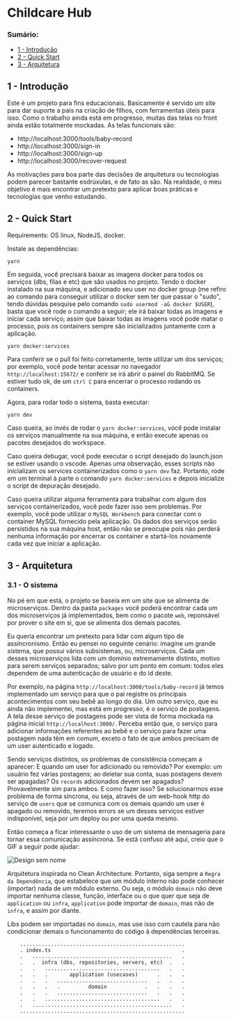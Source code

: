 # Childcare Hub

### Sumário:
- [1 - Introdução](#1---introdução)
- [2 - Quick Start](#2---quick-start)
- [3 - Arquitetura](#3---arquitetura)

## 1 - Introdução

Este é um projeto para fins educacionais. Basicamente é servido um site para dar suporte a pais na criação de filhos, com ferramentas úteis para isso. Como o trabalho ainda está em progresso, muitas das telas no front ainda estão totalmente mockadas. As telas funcionais são:
- http://localhost:3000/tools/baby-record
- http://localhost:3000/sign-in
- http://localhost:3000/sign-up
- http://localhost:3000/recover-request

As motivações para boa parte das decisões de arquitetura ou tecnologias podem parecer bastante esdrúxulas, e de fato as são. Na realidade, o meu objetivo é mais encontrar um pretexto para aplicar boas práticas e tecnologias que venho estudando.

## 2 - Quick Start

Requirements: OS linux, NodeJS, docker.

Instale as dependências:
```console
yarn
```

Em seguida, você precisará baixar as imagens docker para todos os serviços (dbs, filas e etc) que são usados no projeto. Tendo o docker instalado na sua máquina, e adicionado seu user no docker group (me refiro ao comando para conseguir utilizar o docker sem ter que passar o "sudo", tendo dúvidas pesquise pelo comando `sudo usermod -aG docker $USER`), basta que você rode o comando a seguir; ele irá baixar todas as imagens e iniciar cada serviço; assim que baixar todas as imagens você pode matar o processo, pois os containers sempre são inicializados juntamente com a aplicação.

```console
yarn docker:services
```

Para conferir se o pull foi feito corretamente, tente utilizar um dos serviços; por exemplo, você pode tentar acessar no navegador `http://localhost:15672/` e conferir se irá abrir o painel do RabbitMQ. Se estiver tudo ok, de um `ctrl C` para encerrar o processo rodando os containers.

Agora, para rodar todo o sistema, basta executar:

```console
yarn dev
```

Caso queira, ao invés de rodar o `yarn docker:services`, você pode instalar os serviços manualmente na sua máquina, e então execute apenas os pacotes desejados do workspace.

Caso queira debugar, você pode executar o script desejado do launch.json se estiver usando o vscode. Apenas uma observação, esses scripts não inicializam os services containerizados como o `yarn dev` faz. Portanto, rode em um terminal à parte o comando `yarn docker:services` e depois inicialize o script de depuração desejado.

Caso queira utilizar alguma ferramenta para trabalhar com algum dos serviços containerizados, você pode fazer isso sem problemas. Por exemplo, você pode utilizar o `MySQL Workbench` para conectar com o container MySQL fornecido pela aplicação. Os dados dos serviços serão persistidos na sua máquina host, então não se preocupe pois não perderá nenhuma informação por encerrar os container e startá-los novamente cada vez que iniciar a aplicação.

## 3 - Arquitetura

### 3.1 - O sistema

No pé em que está, o projeto se baseia em um site que se alimenta de microserviços. Dentro da pasta `packages` você poderá encontrar cada um dos microserviços já implementados, bem como o pacote `web`, reponsável por prover o site em si, que se alimenta dos demais pacotes.

Eu queria encontrar um pretexto para lidar com algum tipo de assíncronismo. Então eu pensei no seguinte cenário: imagine um grande sistema, que possui vários subsistemas, ou, microserviços. Cada um desses microserviços lida com um domínio extremamente distinto, motivo para serem serviços separados; salvo por um ponto em comum: todos eles dependem de uma autenticação de usuário e do id deste.

Por exemplo, na página `http://localhost:3000/tools/baby-record` já temos implementado um serviço para que o pai registre os principais acontecimentos com seu bebê ao longo do dia. Um outro serviço, que eu ainda não implementei, mas está em progresso, é o serviço de postagens. A tela desse serviço de postagens pode ser vista de forma mockada na página inicial `http://localhost:3000/`. Perceba então que, o serviço para adicionar informações referentes ao bebê e o serviço para fazer uma postagem nada têm em comum, exceto o fato de que ambos precisam de um user autenticado e logado.

Sendo serviços distintos, os problemas de consistência começam a aparecer: E quando um user for adicionado ou removido? Por exemplo: um usuário fez várias postagens; ao deletar sua conta, suas postagens devem ser apagadas? Os `records` adicionados devem ser apagados? Provavelmente sim para ambos. E como fazer isso? Se solucionarmos esse problema de forma síncrona, ou seja, através de um web-hook http do serviço de `users` que se comunica com os demais quando um user é apagado ou removido, teremos errors se um desses serviços estiver indisponível, seja por um deploy ou por uma queda mesmo.

Então começa a ficar interessante o uso de um sistema de mensageria para tornar essa comunicação assíncrona. Se está confuso até aqui, creio que o GIF a seguir pode ajudar:

![Design sem nome](https://github.com/PauloIVM/childcare-hub/assets/59659732/61bd2baa-268f-4c04-b02e-cb85017c6229)


Arquitetura inspirada no Clean Architecture. Portanto, siga sempre a `Regra da Dependência`, que estabelece que um módulo interno não pode conhecer (importar) nada de um módulo externo. Ou seja, o módulo `domain` não deve importar nenhuma classe, função, interface ou o que quer que seja de `application` ou `infra`, `application` pode importar de `domain`, mas não de `infra`, e assim por diante.

Libs podem ser importadas no `domain`, mas use isso com cautela para não condicionar demais o funcionamento do código à dependências terceiras.

```
    .....................................................
    . index.ts                                          .
    .   .............................................   .
    .   .  infra (dbs, repositories, servers, etc)  .   .
    .   .   .....................................   .   .
    .   .   .       application (usecases)      .   .   .
    .   .   .   .............................   .   .   .
    .   .   .   .         domain            .   .   .   .
    .   .   .   .............................   .   .   .
    .   .   .....................................   .   .
    .   .............................................   .
    .....................................................
```


